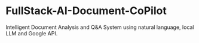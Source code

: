 # FullStack-AI-Document-CoPilot
Intelligent Document Analysis and Q&amp;A System using natural language, local LLM and Google API.

